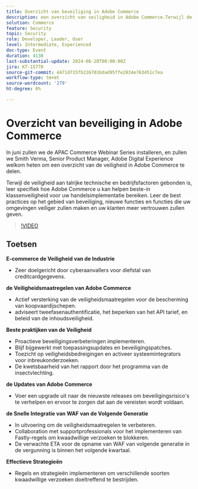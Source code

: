 ```yaml
---
title: Overzicht van beveiliging in Adobe Commerce
description: een overzicht van veiligheid in Adobe Commerce.Terwijl de veiligheid aan talrijke technische en bedrijfsfactoren wordt gebonden, leer specifiek hoe Adobe Commerce u kan helpen beste-in klassenveiligheid voor uw handelsimplementatie bereiken. Leer de best practices op het gebied van beveiliging, nieuwe functies en functies die uw omgevingen veiliger zullen maken en uw klanten meer vertrouwen zullen geven.
solution: Commerce
feature: Security
topic: Security
role: Developer, Leader, User
level: Intermediate, Experienced
doc-type: Event
duration: 4138
last-substantial-update: 2024-06-28T00:00:00Z
jira: KT-15770
source-git-commit: 4471d715fb226701bdad95ffe2834e763451c7ea
workflow-type: tm+mt
source-wordcount: '279'
ht-degree: 0%

---
```



# Overzicht van beveiliging in Adobe Commerce

In juni zullen we de APAC Commerce Webinar Series installeren, en zullen we Smith Verma, Senior Product Manager, Adobe Digital Experience welkom heten om een overzicht van de veiligheid in Adobe Commerce te delen.

Terwijl de veiligheid aan talrijke technische en bedrijfsfactoren gebonden is, leer specifiek hoe Adobe Commerce u kan helpen beste-in klassenveiligheid voor uw handelsimplementatie bereiken. Leer de best practices op het gebied van beveiliging, nieuwe functies en functies die uw omgevingen veiliger zullen maken en uw klanten meer vertrouwen zullen geven.

>[!VIDEO](https://video.tv.adobe.com/v/3430434/?learn=on)

## Toetsen

**E-commerce de Veiligheid van de Industrie**

* Zeer doelgericht door cyberaanvallers voor diefstal van creditcardgegevens.

**de Veiligheidsmaatregelen van Adobe Commerce**

* Actief versterking van de veiligheidsmaatregelen voor de bescherming van koopvaardijschepen.
* adviseert tweefasenauthentificatie, het beperken van het API tarief, en beleid van de inhoudsveiligheid.

**Beste praktijken van de Veiligheid**

* Proactieve beveiligingsverbeteringen implementeren.
* Blijf bijgewerkt met toepassingsupdates en beveiligingspatches.
* Toezicht op veiligheidsbedreigingen en activeer systeemintegrators voor inbreukonderzoeken.
* De kwetsbaarheid van het rapport door het programma van de insectvlechting.

**de Updates van Adobe Commerce**

* Voer een upgrade uit naar de nieuwste releases om beveiligingsrisico&#39;s te verhelpen en ervoor te zorgen dat aan de vereisten wordt voldaan.

**de Snelle Integratie van WAF van de Volgende Generatie**

* In uitvoering om de veiligheidsmaatregelen te verbeteren.
* Collaboration met supportprofessionals voor het implementeren van Fastly-regels om kwaadwillige verzoeken te blokkeren.
* De verwachte ETA voor de opname van WAF van volgende generatie in de vergunning is binnen het volgende kwartaal.

**Effectieve Strategieën**

* Regels en strategieën implementeren om verschillende soorten kwaadwillige verzoeken doeltreffend te bestrijden.